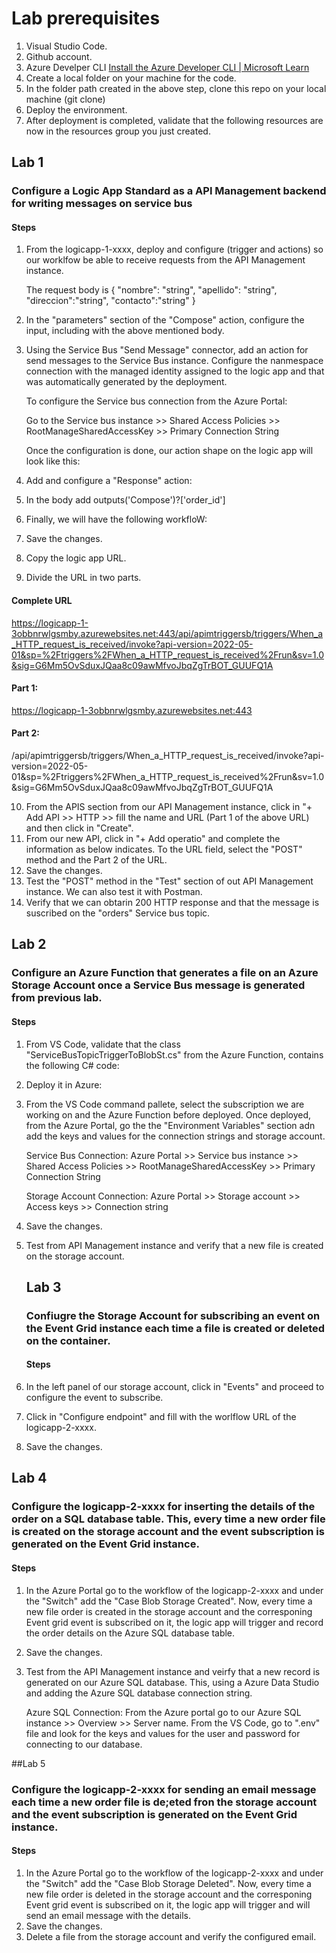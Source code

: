 
# Lab prerequisites
  1. Visual Studio Code.
  2. Github account.
  3. Azure Develper CLI [Install the Azure Developer CLI | Microsoft Learn](https://learn.microsoft.com/en-us/azure/developer/azure-developer-cli/install-azd?tabs=winget-windows%2Cbrew-mac%2Cscript-linux&pivots=os-windows)
  4. Create a local folder on your machine for the code.
  5. In the folder path created in the above step, clone this repo on your local machine (git clone)
  6. Deploy the environment.
  7. After deployment is completed, validate that the following resources are now in the resources group you just created.
  
  ## Lab 1
  ### Configure a Logic App Standard as a API Management backend for writing messages on service bus
  #### Steps
  1. From the logicapp-1-xxxx, deploy and configure (trigger and actions) so our worklfow be able to receive requests from the API Management instance.

     The request body is 
    {
    "nombre": "string",
    "apellido": "string",
    "direccion":"string",
    "contacto":"string"
    }

  2. In the "parameters" section of the "Compose" action, configure the input, including with the above mentioned body.
  3. Using the Service Bus "Send Message" connector, add an action for send messages to the Service Bus instance. Configure the nanmespace connection with the managed identity assigned to        the logic app and that was automatically generated by the deployment.

     To configure the Service bus connection from the Azure Portal:

     Go to the Service bus instance >> Shared Access Policies >> RootManageSharedAccessKey >> Primary Connection String

     Once the configuration is done, our action shape on the logic app will look like this:

  4. Add and configure a "Response" action:
     
  5. In the body add outputs('Compose')?['order_id']
  6. Finally, we will have the following workfloW:
  7. Save the changes.
  8. Copy the logic app URL.
  9. Divide the URL in two parts.

#### Complete URL
    
https://logicapp-1-3obbnrwlgsmby.azurewebsites.net:443/api/apimtriggersb/triggers/When_a_HTTP_request_is_received/invoke?api-version=2022-05-01&sp=%2Ftriggers%2FWhen_a_HTTP_request_is_received%2Frun&sv=1.0&sig=G6Mm5OvSduxJQaa8c09awMfvoJbqZgTrBOT_GUUFQ1A

#### Part 1:
https://logicapp-1-3obbnrwlgsmby.azurewebsites.net:443

#### Part 2: 
/api/apimtriggersb/triggers/When_a_HTTP_request_is_received/invoke?api-version=2022-05-01&sp=%2Ftriggers%2FWhen_a_HTTP_request_is_received%2Frun&sv=1.0&sig=G6Mm5OvSduxJQaa8c09awMfvoJbqZgTrBOT_GUUFQ1A

 10. From the APIS section from our API Management instance, click in "+ Add API >> HTTP >> fill the name and URL (Part 1 of the above URL) and then click in "Create".
 11. From our new API, click in "+ Add operatio" and complete the information as below indicates. To the URL field, select the "POST" method and the Part 2 of the URL.
 12. Save the changes.
 13. Test the "POST" method in the "Test" section of out API Management instance. We can also test it with Postman.
 14. Verify that we can obtarin 200 HTTP response and that the message is suscribed on the "orders" Service bus topic.

## Lab 2
### Configure an Azure Function that generates a file on an Azure Storage Account once a Service Bus message is generated from previous lab.
#### Steps

1. From VS Code, validate that the class "ServiceBusTopicTriggerToBlobSt.cs" from the Azure Function, contains the following C# code:
2. Deploy it in Azure:
3. From the VS Code command pallete, select the subscription we are working on and the Azure Function before deployed.
     Once deployed, from the Azure Portal, go the the "Environment Variables" section adn add the keys and values for the connection strings and storage account.

   Service Bus Connection:
   Azure Portal >> Service bus instance >> Shared Access Policies >> RootManageSharedAccessKey >> Primary Connection String

   Storage Account Connection:
   Azure Portal >> Storage account >> Access keys >> Connection string

4. Save the changes.
5. Test from API Management instance and verify that a new file is created on the storage account.

   ## Lab 3
   ### Confiugre the Storage Account for subscribing an event on the Event Grid instance each time a file is created or deleted on the container.
   #### Steps

1. In the left panel of our storage account, click in "Events" and proceed to configure the event to subscribe.
2. Click in "Configure endpoint" and fill with the worlflow URL of the logicapp-2-xxxx.
3. Save the changes.

## Lab 4
### Configure the logicapp-2-xxxx for inserting the details of the order on a SQL database table. This, every time a new order file is created on the storage account and the event subscription is generated on the Event Grid instance.
#### Steps

1. In the Azure Portal go to the workflow of the logicapp-2-xxxx and under the "Switch" add the "Case Blob Storage Created". Now, every time a new file order is created in the storage account and the corresponing Event grid event is subscribed on it, the logic app will trigger and record the order details on the Azure SQL database table.
2. Save the changes.
3. Test from the API Management instance and veirfy that a new record is generated on our Azure SQL database. This, using a Azure Data Studio and adding the Azure SQL database connection string.
   
   Azure SQL Connection:
   From the Azure portal go to our Azure SQL instance >> Overview >> Server name.
   From the VS Code, go to ".env" file and look for the keys and values for the user and password for connecting to our database.

##Lab 5
### Configure the logicapp-2-xxxx for sending an email message each time a new order file is de;eted fron the storage account and the event subscription is generated on the Event Grid instance.
#### Steps

1. In the Azure Portal go to the workflow of the logicapp-2-xxxx and under the "Switch" add the "Case Blob Storage Deleted". Now, every time a new file order is deleted in the storage account and the corresponing Event grid event is subscribed on it, the logic app will trigger and will send an email message with the details.
2. Save the changes.
3. Delete a file from the storage account and verify the configured email.

